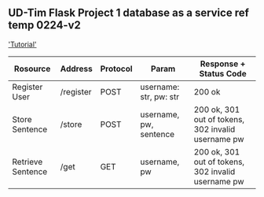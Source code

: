## UD-Tim Flask Project 1 database as a service ref temp 0224-v2
['Tutorial']('https://www.udemy.com/course/python-rest-apis-with-flask-docker-mongodb-and-aws-devops/learn/lecture/10730604#overview')



| Rosource | Address | Protocol | Param | Response + Status Code |
| -------- | ------- | -------- | ----- | ---------------------- |
| Register User | /register | POST | username: str, pw: str | 200 ok |
| Store Sentence | /store | POST | username, pw, sentence | 200 ok, 301 out of tokens, 302 invalid username pw |
| Retrieve Sentence | /get | GET | username, pw | 200 ok, 301 out of tokens, 302 invalid username pw |